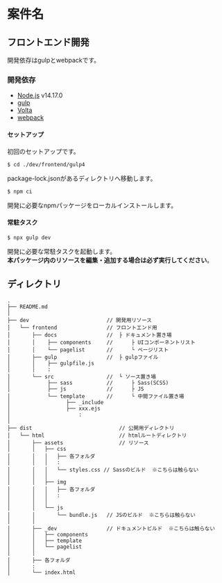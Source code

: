 # 案件名

## フロントエンド開発

開発依存はgulpとwebpackです。  

### 開発依存
- [Node.js](http://nodejs.org/) v14.17.0
- [gulp](http://gulpjs.com/)
- [Volta](https://volta.sh/)
- [webpack](https://webpack.js.org/)

#### セットアップ
初回のセットアップです。

```
$ cd ./dev/frontend/gulp4
```

package-lock.jsonがあるディレクトリへ移動します。

```
$ npm ci
```

開発に必要なnpmパッケージをローカルインストールします。

#### 常駐タスク
```
$ npx gulp dev
```

開発に必要な常駐タスクを起動します。  
**本パッケージ内のリソースを編集・追加する場合は必ず実行してください**。




## ディレクトリ
```
.
├── README.md
│
├── dev                         // 開発用リソース
│   └── frontend                // フロントエンド用
│       ├── docs                //  ├ ドキュメント置き場
│       │    ├── components     //      ├ UIコンポーネントリスト
│       │    └── pagelist       //      └ ページリスト
│       ├── gulp                //  ├ gulpファイル
│       │    ├── gulpfile.js
│       │    :
│       └── src                 //  └ ソース置き場
│            ├── sass           //      ├ Sass(SCSS)
│            ├── js             //      ├ JS
│            └── template       //      └ 中間ファイル置き場
│                  ├── _include
│                  ├── xxx.ejs
│                      :
│
├── dist                            // 公開用ディレクトリ
│   └── html                        // htmlルートディレクトリ
│       ├── assets                  // リソース
│       │   ├── css
│       │   │   ├── 各フォルダ
│       │   │   :
│       │   │   └── styles.css // Sassのビルド  ※こちらは触らない
│       │   │
│       │   ├── img
│       │   │   ├── 各フォルダ
│       │   │   :
│       │   │
│       │   └── js
│       │       └── bundle.js   // JSのビルド  ※こちらは触らない
│       │ 
│       ├── _dev                // ドキュメントビルド  ※こちらは触らない
│       │   ├── components
│       │   ├── template
│       │   └── pagelist
│       │
│       ├── 各フォルダ
│       :
│       └── index.html
```

